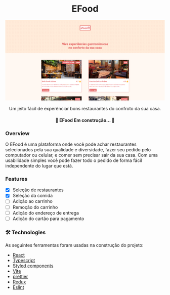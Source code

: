 <h1 align="center">EFood</h1>

![Página inicial da EFood](/src//assets/images/banner.png)

<p align="center">Um jeito fácil de experênciar bons restaurantes do confroto da sua casa.</p>



<h4 align="center">
	🚧  <b>EFood</b>  Em construção...  🚧
</h4>

### Overview
O EFood é uma plataforma onde você pode achar restaurantes selecionados pela sua qualidade e diversidade, fazer seu pedido pelo computador ou celular, e comer sem precisar sair da sua casa. Com uma usabilidade simples você pode fazer todo o pedido de forma fácil independente do lugar que está.

### Features

- [x] Seleção de restaurantes
- [x] Seleção da comida
- [ ] Adição ao carrinho
- [ ] Remoção do carrinho
- [ ] Adição do endereço de entrega
- [ ] Adição do cartão para pagamento

### 🛠 Technologies

As seguintes ferramentas foram usadas na construção do projeto:

- [React](https://www.react.com)
- [Typescript](https://www.typescriptlang.org/)
- [Styled components](https://styled-components.com/)
- [Vite](https://vitejs.dev/)
- [prettier](https://prettier.io/)
- [Redux](https://redux.js.org/)
- [Eslint](https://eslint.org/)


